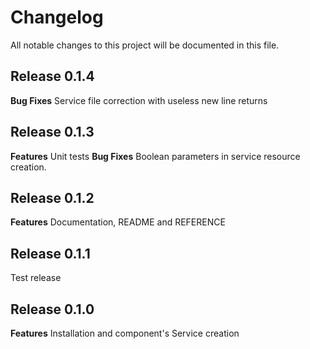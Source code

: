 # Changelog

All notable changes to this project will be documented in this file.

## Release 0.1.4

**Bug Fixes**
    Service file correction with useless new line returns

## Release 0.1.3

**Features**
    Unit tests
**Bug Fixes**
    Boolean parameters in service resource creation.

## Release 0.1.2

**Features**
    Documentation, README and REFERENCE

## Release 0.1.1

Test release

## Release 0.1.0

**Features**
    Installation and component's Service creation
